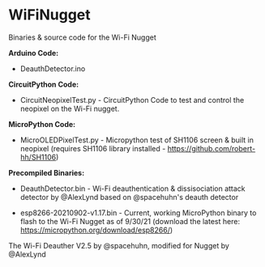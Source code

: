 # WiFiNugget
Binaries &amp; source code for the Wi-Fi Nugget

**Arduino Code:**

* DeauthDetector.ino

**CircuitPython Code:**

* CircuitNeopixelTest.py - CircuitPython Code to test and control the neopixel on the Wi-Fi nugget. 

**MicroPython Code:**

* MicroOLEDPixelTest.py  - Micropython test of SH1106 screen & built in neopixel (requires SH1106 library installed - https://github.com/robert-hh/SH1106)

**Precompiled Binaries:**

* DeauthDetector.bin - Wi-Fi deauthentication & dissisociation attack detector by @AlexLynd based on @spacehuhn's deauth detector

* esp8266-20210902-v1.17.bin - Current, working MicroPython binary to flash to the Wi-Fi Nugget as of 9/30/21 (download the latest here: https://micropython.org/download/esp8266/)

The Wi-Fi Deauther V2.5 by @spacehuhn, modified for Nugget by @AlexLynd

